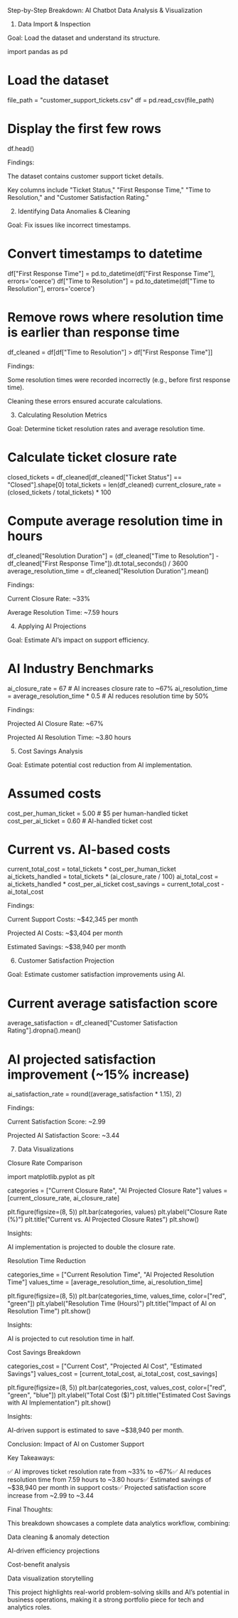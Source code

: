 Step-by-Step Breakdown: AI Chatbot Data Analysis & Visualization

1. Data Import & Inspection

Goal: Load the dataset and understand its structure.

import pandas as pd

# Load the dataset
file_path = "customer_support_tickets.csv"
df = pd.read_csv(file_path)

# Display the first few rows
df.head()

Findings:

The dataset contains customer support ticket details.

Key columns include "Ticket Status," "First Response Time," "Time to Resolution," and "Customer Satisfaction Rating."

2. Identifying Data Anomalies & Cleaning

Goal: Fix issues like incorrect timestamps.

# Convert timestamps to datetime
df["First Response Time"] = pd.to_datetime(df["First Response Time"], errors='coerce')
df["Time to Resolution"] = pd.to_datetime(df["Time to Resolution"], errors='coerce')

# Remove rows where resolution time is earlier than response time
df_cleaned = df[df["Time to Resolution"] > df["First Response Time"]]

Findings:

Some resolution times were recorded incorrectly (e.g., before first response time).

Cleaning these errors ensured accurate calculations.

3. Calculating Resolution Metrics

Goal: Determine ticket resolution rates and average resolution time.

# Calculate ticket closure rate
closed_tickets = df_cleaned[df_cleaned["Ticket Status"] == "Closed"].shape[0]
total_tickets = len(df_cleaned)
current_closure_rate = (closed_tickets / total_tickets) * 100

# Compute average resolution time in hours
df_cleaned["Resolution Duration"] = (df_cleaned["Time to Resolution"] - df_cleaned["First Response Time"]).dt.total_seconds() / 3600
average_resolution_time = df_cleaned["Resolution Duration"].mean()

Findings:

Current Closure Rate: ~33%

Average Resolution Time: ~7.59 hours

4. Applying AI Projections

Goal: Estimate AI’s impact on support efficiency.

# AI Industry Benchmarks
ai_closure_rate = 67  # AI increases closure rate to ~67%
ai_resolution_time = average_resolution_time * 0.5  # AI reduces resolution time by 50%

Findings:

Projected AI Closure Rate: ~67%

Projected AI Resolution Time: ~3.80 hours

5. Cost Savings Analysis

Goal: Estimate potential cost reduction from AI implementation.

# Assumed costs
cost_per_human_ticket = 5.00  # $5 per human-handled ticket
cost_per_ai_ticket = 0.60  # AI-handled ticket cost

# Current vs. AI-based costs
current_total_cost = total_tickets * cost_per_human_ticket
ai_tickets_handled = total_tickets * (ai_closure_rate / 100)
ai_total_cost = ai_tickets_handled * cost_per_ai_ticket
cost_savings = current_total_cost - ai_total_cost

Findings:

Current Support Costs: ~$42,345 per month

Projected AI Costs: ~$3,404 per month

Estimated Savings: ~$38,940 per month

6. Customer Satisfaction Projection

Goal: Estimate customer satisfaction improvements using AI.

# Current average satisfaction score
average_satisfaction = df_cleaned["Customer Satisfaction Rating"].dropna().mean()

# AI projected satisfaction improvement (~15% increase)
ai_satisfaction_rate = round((average_satisfaction * 1.15), 2)

Findings:

Current Satisfaction Score: ~2.99

Projected AI Satisfaction Score: ~3.44

7. Data Visualizations

Closure Rate Comparison

import matplotlib.pyplot as plt

categories = ["Current Closure Rate", "AI Projected Closure Rate"]
values = [current_closure_rate, ai_closure_rate]

plt.figure(figsize=(8, 5))
plt.bar(categories, values)
plt.ylabel("Closure Rate (%)")
plt.title("Current vs. AI Projected Closure Rates")
plt.show()

Insights:

AI implementation is projected to double the closure rate.

Resolution Time Reduction

categories_time = ["Current Resolution Time", "AI Projected Resolution Time"]
values_time = [average_resolution_time, ai_resolution_time]

plt.figure(figsize=(8, 5))
plt.bar(categories_time, values_time, color=["red", "green"])
plt.ylabel("Resolution Time (Hours)")
plt.title("Impact of AI on Resolution Time")
plt.show()

Insights:

AI is projected to cut resolution time in half.

Cost Savings Breakdown

categories_cost = ["Current Cost", "Projected AI Cost", "Estimated Savings"]
values_cost = [current_total_cost, ai_total_cost, cost_savings]

plt.figure(figsize=(8, 5))
plt.bar(categories_cost, values_cost, color=["red", "green", "blue"])
plt.ylabel("Total Cost ($)")
plt.title("Estimated Cost Savings with AI Implementation")
plt.show()

Insights:

AI-driven support is estimated to save ~$38,940 per month.

Conclusion: Impact of AI on Customer Support

Key Takeaways:

✅ AI improves ticket resolution rate from ~33% to ~67%✅ AI reduces resolution time from 7.59 hours to ~3.80 hours✅ Estimated savings of ~$38,940 per month in support costs✅ Projected satisfaction score increase from ~2.99 to ~3.44

Final Thoughts:

This breakdown showcases a complete data analytics workflow, combining:

Data cleaning & anomaly detection

AI-driven efficiency projections

Cost-benefit analysis

Data visualization storytelling

This project highlights real-world problem-solving skills and AI’s potential in business operations, making it a strong portfolio piece for tech and analytics roles.